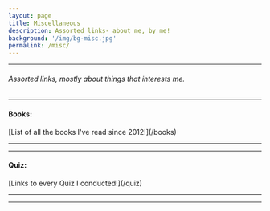 ```yaml
---
layout: page
title: Miscellaneous
description: Assorted links- about me, by me!
background: '/img/bg-misc.jpg'
permalink: /misc/
---
```


<hr>
<h6> Assorted links, mostly about things that interests me. </h6>


<hr>
<h4>Books:</h4>
[List of all the books I've read since 2012!](/books)
<hr>

<hr>
<h4>Quiz:</h4>
[Links to every Quiz I conducted!](/quiz)
<hr>

<hr>
